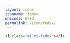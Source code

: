 ```yaml
---
layout: icons
iconname: fedex
unicode: EFE3
permalink: /icon/fedex/
---
```


``` html
<i class="mi mi-fedex"></i>
```

